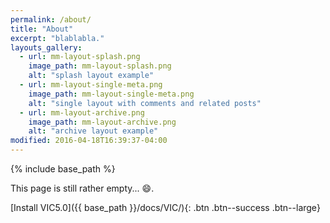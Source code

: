 ```yaml
---
permalink: /about/
title: "About"
excerpt: "blablabla."
layouts_gallery:
  - url: mm-layout-splash.png
    image_path: mm-layout-splash.png
    alt: "splash layout example"
  - url: mm-layout-single-meta.png
    image_path: mm-layout-single-meta.png
    alt: "single layout with comments and related posts"
  - url: mm-layout-archive.png
    image_path: mm-layout-archive.png
    alt: "archive layout example"
modified: 2016-04-18T16:39:37-04:00
---
```


{% include base_path %}

This page is still rather empty... :smile:.

[Install VIC5.0]({{ base_path }}/docs/VIC/){: .btn .btn--success .btn--large}
